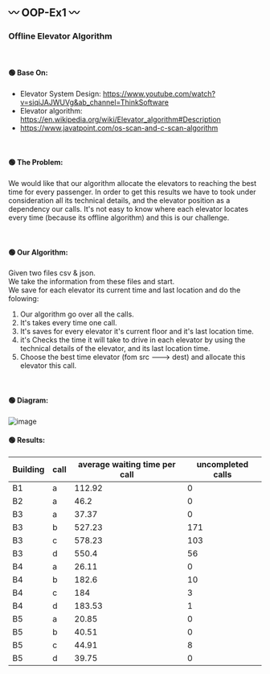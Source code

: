 ## :wavy_dash: OOP-Ex1 :wavy_dash:
### Offline Elevator Algorithm

<br />

#### :green_circle: Base On:
- Elevator System Design: https://www.youtube.com/watch?v=siqiJAJWUVg&ab_channel=ThinkSoftware
- Elevator algorithm: https://en.wikipedia.org/wiki/Elevator_algorithm#Description
- https://www.javatpoint.com/os-scan-and-c-scan-algorithm

<br />

#### :green_circle: The Problem:
We would like that our algorithm allocate the elevators to reaching the best time for every passenger.
In order to get this results we have to took under consideration all its technical details, 
and the elevator position as a dependency our calls.
It's not easy to know where each elevator locates every time (because its offline algorithm) and this is our challenge.

<br />

#### :green_circle: Our Algorithm:

Given two files csv & json. <br />
We take the information from these files and start. <br />
We save for each elevator its current time and last location and do the folowing:

1.  Our algorithm go over all the calls.
2.  It's takes every time one call.
3.  It's saves for every elevator it's current floor and it's last location time.
4.  it's Checks the time it will take to drive in each elevator by using the technical details of the elevator, and its last location time.
5.  Choose the best time elevator (fom src ---> dest) and allocate this elevator this call.

<br />

#### :green_circle: Diagram:
![image](https://user-images.githubusercontent.com/64011788/142690418-9bd7a28a-e991-42a3-82ba-f02bc1b5a8ee.png)


#### :green_circle: Results:

Building | call | average waiting time per call | uncompleted calls | 
-------- | ---- | ----------------------------- |------------------ |
   B1    |  a   |            112.92             |      0            |
   B2    |  a   |            46.2               |       0           |
   B3    |  a   |            37.37              |          0        |
   B3    |  b   |            527.23             |          171      |
   B3    |  c   |            578.23             |          103      |
   B3    |  d   |            550.4              |         56        |
   B4    |  a   |            26.11              |         0         |
   B4    |  b   |            182.6              |       10          |
   B4    |  c   |            184                |         3         |
   B4    |  d   |            183.53             |        1          |
   B5    |  a   |            20.85              |         0         |
   B5    |  b   |            40.51              |          0        |
   B5    |  c   |            44.91              |         8         |
   B5    |  d   |            39.75              |          0        |
